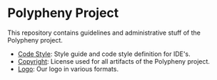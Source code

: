 # Polypheny Project

This repository contains guidelines and administrative stuff of the Polypheny project. 

* [Code Style](CodeStyle): Style guide and code style definition for IDE's.
* [Copyright](Copyright): License used for all artifacts of the Polypheny project.
* [Logo](Logo): Our logo in various formats.